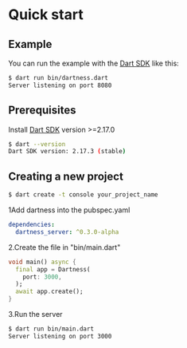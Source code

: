 # Quick start

## Example

You can run the example with the [Dart SDK](https://dart.dev/get-dart)
like this:

```bash
$ dart run bin/dartness.dart
Server listening on port 8080
```

## Prerequisites

Install [Dart SDK](https://dart.dev/get-dart) version >=2.17.0

```bash
$ dart --version            
Dart SDK version: 2.17.3 (stable)
```

## Creating a new project

```bash
$ dart create -t console your_project_name
```

1Add dartness into the pubspec.yaml

```yaml
dependencies:
  dartness_server: ^0.3.0-alpha
```

2.Create the file in "bin/main.dart"

```dart
void main() async {
  final app = Dartness(
    port: 3000,
  );
  await app.create();
}

```

3.Run the server

```bash
$ dart run bin/main.dart
Server listening on port 3000
```

